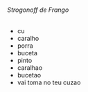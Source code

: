###### Strogonoff de Frango
 - cu
 - caralho
 - porra
 - buceta
 - pinto
 - caralhao
 - bucetao
 - vai toma no teu cuzao
